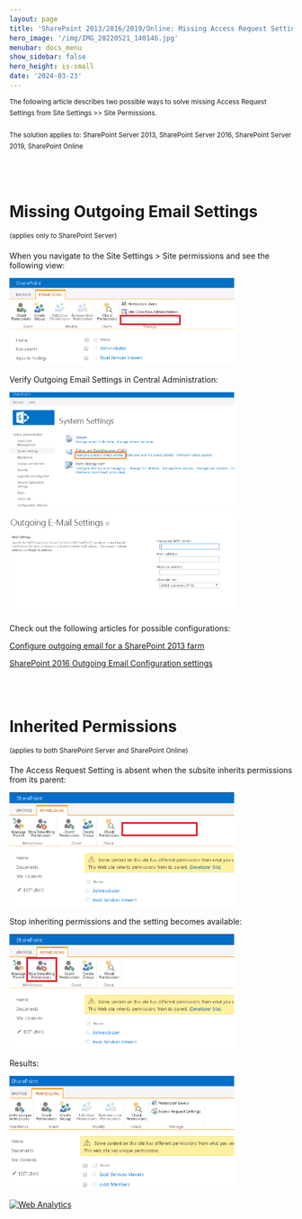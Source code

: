 ```yaml
---
layout: page
title: 'SharePoint 2013/2016/2019/Online: Missing Access Request Settings'
hero_image: '/img/IMG_20220521_140146.jpg'
menubar: docs_menu
show_sidebar: false
hero_height: is-small
date: '2024-03-23'
---
```


<sup>The following article describes two possible ways to solve missing Access Request Settings from Site Settings >> Site Permissions. <br/><br/>
The solution applies to: SharePoint Server 2013, SharePoint Server 2016, SharePoint Server 2019, SharePoint Online</sup>

 <br/><br/>
<h1>Missing Outgoing Email Settings</h1>
<sup>(applies only to SharePoint Server)</sup>


When you navigate to the Site Settings > Site permissions and see the following view:

 <img src="/articles/images/mes1.png" width="400">

Verify Outgoing Email Settings in Central Administration:

<img src="/articles/images/mes2.png" width="400">

<img src="/articles/images/mes3.png" width="400">

Check out the following articles for possible configurations:

[Configure outgoing email for a SharePoint 2013 farm](https://technet.microsoft.com/en-us/library/cc263462.aspx)

[SharePoint 2016 Outgoing Email Configuration settings](https://social.technet.microsoft.com/wiki/contents/articles/34167.sharepoint-2016-outgoing-email-configuration-settings.aspx)

 <br/><br/>
<h1>Inherited Permissions</h1>
<sup>(applies to both SharePoint Server and SharePoint Online)</sup>

The Access Request Setting is absent when the subsite inherits permissions from its parent:

<img src="/articles/images/mes4.png" width="400">

Stop inheriting permissions and the setting becomes available:

<img src="/articles/images/mes5.png" width="400">


Results:

<img src="/articles/images/mes6.png" width="400">



<!-- Default Statcounter code for
ServerMissingAccessRequests
https://powershellscripts.github.io/articles/en/Server/MissingAccessRequestSettings/
-->
<script type="text/javascript">
var sc_project=13025471; 
var sc_invisible=1; 
var sc_security="10c467a7"; 
var sc_client_storage="disabled"; 
</script>
<script type="text/javascript"
src="https://www.statcounter.com/counter/counter.js"
async></script>
<noscript><div class="statcounter"><a title="Web Analytics"
href="https://statcounter.com/" target="_blank"><img
class="statcounter"
src="https://c.statcounter.com/13025471/0/10c467a7/1/"
alt="Web Analytics"
referrerPolicy="no-referrer-when-downgrade"></a></div></noscript>
<!-- End of Statcounter Code -->